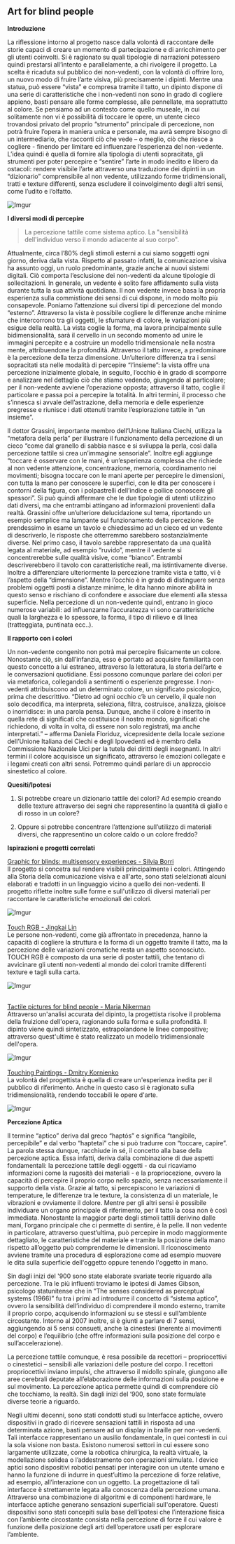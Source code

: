 ## Art for blind people ## 

**Introduzione**

La riflessione intorno al progetto nasce dalla volontà di raccontare delle storie capaci di creare un momento di partecipazione e di arricchimento per gli utenti coinvolti. Si è ragionato su quali tipologie di narrazioni potessero quindi prestarsi all’intento e parallelamente, a chi rivolgere il progetto. La scelta è ricaduta sul pubblico dei non-vedenti, con la volontà di offrire loro, un nuovo modo di fruire l’arte visiva, più precisamente i dipinti. 
Mentre una statua, può essere “vista” e compresa tramite il tatto, un dipinto dispone di una serie di caratteristiche che i non-vedenti non sono in grado di cogliere appieno, basti pensare alle forme complesse, alle pennellate, ma soprattutto al colore. Se pensiamo ad un contesto come quello museale, in cui solitamente non vi è possibilità di toccare le opere, un utente cieco trovandosi privato del proprio “strumento” principale di percezione, non potrà fruire l’opera in maniera unica e personale, ma avrà sempre bisogno di un intermediario, che racconti ciò che vede – o meglio, ciò che riesce a cogliere - finendo per limitare ed influenzare l’esperienza del non-vedente. L’idea quindi è quella di fornire alla tipologia di utenti sopracitata, gli strumenti per poter percepire e “sentire” l’arte in modo inedito e libero da ostacoli: rendere visibile l’arte attraverso una traduzione dei dipinti in un “dizionario” comprensibile al non vedente, utilizzando forme tridimensionali, tratti e texture differenti, senza escludere il coinvolgimento degli altri sensi, come l’udito e l’olfatto. 

![Imgur](http://i.imgur.com/WHT633i.jpg)

**I diversi modi di percepire**
> La percezione tattile come sistema aptico. La "sensibilità dell'individuo verso il mondo adiacente al suo corpo".

Attualmente, circa l’80% degli stimoli esterni a cui siamo soggetti ogni giorno, deriva dalla vista. Rispetto al passato infatti, la comunicazione visiva ha assunto oggi, un ruolo predominante, grazie anche ai nuovi sistemi digitali. Ciò comporta l’esclusione dei non-vedenti da alcune tipologie di sollecitazioni. In generale, un vedente è solito fare affidamento sulla vista durante tutta la sua attività quotidiana. Il non vedente invece basa la propria esperienza sulla commistione dei sensi di cui dispone, in modo molto più consapevole. Poniamo l’attenzione sui diversi tipi di percezione del mondo “esterno”. 
Attraverso la vista è possibile cogliere le differenze anche minime che intercorrono tra gli oggetti, le sfumature di colore, le variazioni più esigue della realtà. La vista coglie la forma, ma lavora principalmente sulle bidimensionalità, sarà il cervello in un secondo momento ad unire le immagini percepite e a costruire un modello tridimensionale nella nostra mente, attribuendone la profondità. Attraverso il tatto invece, a predominare è la percezione della terza dimensione. Un’ulteriore differenza tra i sensi sopracitati sta nelle modalità di percepire “l’insieme”: la vista offre una percezione inizialmente globale, in seguito, l’occhio è in grado di scomporre e analizzare nel dettaglio ciò che stiamo vedendo, giungendo al particolare; per il non-vedente avviene l’operazione opposta; attraverso il tatto, coglie il particolare e passa poi a percepire la totalità. In altri termini, il processo che s’innesca si avvale dell’astrazione, della memoria e delle esperienze pregresse e riunisce i dati ottenuti tramite l’esplorazione tattile in “un insieme”.  

Il dottor Grassini, importante membro dell’Unione Italiana Ciechi, utilizza la “metafora della perla” per illustrare il funzionamento della percezione di un cieco “come dal granello di sabbia nasce e si sviluppa la perla, così dalla percezione tattile si crea un’immagine sensoriale”. Inoltre egli aggiunge “toccare è osservare con le mani, è un’esperienza complessa che richiede al non vedente attenzione, concentrazione, memoria, coordinamento nei movimenti; bisogna toccare con le mani aperte per percepire le dimensioni, con tutta la mano per conoscere le superfici, con le dita per conoscere i contorni della figura, con i polpastrelli dell’indice e pollice conoscere gli spessori”. Si può quindi affermare che le due tipologie di utenti utilizzino dati diversi, ma che entrambi attingano ad informazioni provenienti dalla realtà. Grassini offre un’ulteriore delucidazione sul tema, riportando un esempio semplice ma lampante sul funzionamento della percezione. Se prendessimo in esame un tavolo e chiedessimo ad un cieco ed un vedente di descriverlo, le risposte che otterremmo sarebbero sostanzialmente diverse. Nel primo caso, il tavolo sarebbe rappresentato da una qualità legata al materiale, ad esempio “ruvido”, mentre il vedente si concentrerebbe sulle qualità visive, come “bianco”. Entrambi descriverebbero il tavolo con caratteristiche reali, ma istintivamente diverse. Inoltre a differenziare ulteriormente la percezione tramite vista e tatto, vi è l’aspetto della “dimensione”. Mentre l’occhio è in grado di distinguere senza problemi oggetti posti a distanze minime, le dita hanno minore abilità in questo senso e rischiano di confondere e associare due elementi alla stessa superficie. Nella percezione di un non-vedente quindi, entrano in gioco numerose variabili: ad influenzarne l’accuratezza vi sono caratteristiche quali la larghezza e lo spessore, la forma, il tipo di rilievo e di linea (tratteggiata, puntinata ecc..).

**Il rapporto con i colori**

Un non-vedente congenito non potrà mai percepire fisicamente un colore. Nonostante ciò, sin dall’infanzia, esso è portato ad acquisire familiarità con questo concetto a lui estraneo, attraverso la letteratura, la storia dell’arte e le conversazioni quotidiane. Essi possono comunque parlare dei colori per via metaforica, collegandoli a sentimenti o esperienze pregresse. I non-vedenti attribuiscono ad un determinato colore, un significato psicologico, prima che descrittivo. “Dietro ad ogni occhio c’è un cervello, il quale non solo decodifica, ma interpreta, seleziona, filtra, costruisce, analizza, gioisce o inorridisce: in una parola pensa. 
Dunque, anche il colore è inserito in quella rete di significati che costituisce il nostro mondo, significati che richiedono, di volta in volta, di essere non solo registrati, ma anche interpretati.” – afferma Daniela Floriduz,  vicepresidente della locale sezione dell’Unione Italiana dei Ciechi e degli Ipovedenti ed è membro della Commissione Nazionale Uici per la tutela dei diritti degli insegnanti. In altri termini il colore acquisisce un significato, attraverso le emozioni collegate e i legami creati con altri sensi. Potremmo quindi parlare di un approccio sinestetico al colore.  


**Quesiti/Ipotesi**

1. Si potrebbe creare un dizionario tattile dei colori?
Ad esempio creando delle texture attraverso dei segni che rappresentino la quantità di giallo e di rosso in un colore? 

2. Oppure si potrebbe concentrare l’attenzione sull’utilizzo di materiali diversi, che rappresentino un colore caldo o un colore freddo?

**Ispirazioni e progetti correlati** </br>

[Graphic for blinds: multisensory experiences - Silvia Borri](https://www.behance.net/gallery/13328463/Graphic-for-blinds-multisensory-experiences)</br> Il progetto si concetra sul rendere visibili principalmente i colori. Attingendo alla Storia della comunicazione visiva e all'arte, sono stati selelzionati alcuni elaborati e tradotti in un linguaggio vicino a quello dei non-vedenti. Il progetto riflette inoltre sulle forme e sull'utilizzo di diversi materiali per raccontare le caratteristiche emozionali dei colori.    </br>

![Imgur](http://i.imgur.com/ofD1JDQ.png)
</br>
</br>
[Touch RGB - Jingkai Lin](https://www.behance.net/gallery/34244699/Touch-RGB) </br>
Le persone non-vedenti, come già affrontato in precedenza, hanno la capacità di cogliere la struttura e la forma di un oggetto tramite il tatto, ma la percezione delle variazioni cromatiche resta un aspetto sconosciuto. TOUCH RGB è composto da una serie di poster tattili, che tentano di avvicinare gli utenti non-vedenti al mondo dei colori tramite differenti texture e tagli sulla carta. 

![Imgur](http://i.imgur.com/Va3RKSr.jpg)</br>
</br>

[Tactile pictures for blind people - Maria Nikerman](https://www.behance.net/gallery/46015991/Tactile-pictures-for-blind-people) </br>
Attraverso un'analisi accurata del dipinto, la progettista risolve il problema della fruizione dell'opera, ragionando sulla forma e sulla profondità. Il dipinto viene quindi sintetizzato, estrapolandone le linee compositive; attraverso quest'ultime è stato realizzato un modello tridimensionale dell'opera. 

![Imgur](http://i.imgur.com/VjP6e3O.jpg)
</br>
</br>
[Touching Paintings - Dmitry Kornienko](https://www.behance.net/gallery/52098159/Touching-Paintings-REJECTED) </br>
La volontà del progettista è quella di creare un'esperienza inedita per il pubblico di riferimento. Anche in questo caso si è ragionato sulla tridimensionalità, rendendo toccabili le opere d'arte. 

![Imgur](http://i.imgur.com/KpbTxSv.png)
</br>

**Percezione Aptica** </br>

Il termine “aptico” deriva dal greco “haptós” e significa “tangibile, percepibile” e dal verbo “haptetai” che si può tradurre con “toccare, capire”. La parola stessa dunque, racchiude in sé, il concetto alla base della percezione aptica. Essa infatti, deriva dalla combinazione di due aspetti fondamentali: la percezione tattile degli oggetti - da cui ricaviamo informazioni come la rugosità dei materiali - e la propriocezione, ovvero la capacità di percepire il proprio corpo nello spazio, senza necessariamente il supporto della vista. Grazie al tatto, si percepiscono le variazioni di temperature, le differenze tra le texture, la consistenza di un materiale, le vibrazioni e ovviamente il dolore. Mentre per gli altri sensi è possibile individuare un organo principale di riferimento, per il tatto la cosa non è così immediata. Nonostante la maggior parte degli stimoli tattili derivino dalle mani, l’organo principale che ci permette di sentire, è la pelle. Il non vedente in particolare, attraverso quest’ultima, può percepire in modo maggiormente dettagliato, le caratteristiche del materiale e tramite la posizione della mano rispetto all’oggetto può comprenderne le dimensioni. Il riconoscimento avviene tramite una procedura di esplorazione come ad esempio muovere le dita sulla superficie dell'oggetto oppure tenendo l'oggetto in mano.

Sin dagli inizi del '900 sono state elaborate svariate teorie riguardo alla percezione. Tra le più influenti troviamo le ipotesi di James Gibson, psicologo statunitense che in “The senses considered as perceptual systems (1966)” fu tra i primi ad introdurre il concetto di “sistema aptico”, ovvero la sensibilità dell’individuo di comprendere il mondo esterno, tramite il proprio corpo, acquisendo informazioni su se stessi e sull’ambiente circostante. Intorno al 2007 inoltre, si è giunti a parlare di 7 sensi, aggiungendo ai 5 sensi consueti, anche la cinestesi (inerente ai movimenti del corpo) e l’equilibrio (che offre informazioni sulla posizione del corpo e sull’accelerazione).

La percezione tattile comunque, è resa possibile da recettori – propriocettivi o cinestetici – sensibili alle variazioni delle posture del corpo. I recettori propriocettivi inviano impulsi, che attraverso il midollo spinale, giungono alle aree cerebrali deputate all’elaborazione delle informazioni sulla posizione e sul movimento. La percezione aptica permette quindi di comprendere ciò che tocchiamo, la realtà. Sin dagli inizi del ‘900, sono state formulate diverse teorie a riguardo. 

Negli ultimi decenni, sono stati condotti studi su Interfacce aptiche, ovvero dispositivi in grado di ricevere sensazioni tattili in risposta ad una determinata azione, basti pensare ad un display in braille per non-vedenti. Tali interfacce rappresentano un ausilio fondamentale, in quei contesti in cui la sola visione non basta. Esistono numerosi settori in cui essere sono largamente utilizzate, come la robotica chirurgica, la realtà virtuale, la modellazione solidea o l’addestramento con operazioni simulate. 
I device aptici sono dispositivi robotici pensati per interagire con un utente umano e hanno la funzione di indurre in quest’ultimo la percezione di forze relative, ad esempio, all’interazione con un oggetto. La progettazione di tali interfacce è strettamente legata alla conoscenza della percezione umana. 
Attraverso una combinazione di algoritmi e di componenti hardware, le interfacce aptiche generano sensazioni superficiali sull'operatore.
Questi dispositivi sono stati concepiti sulla base dell’ipotesi che l’interazione fisica con l’ambiente circostante consista nella percezione di forze il cui valore è funzione della posizione degli arti dell’operatore usati per esplorare l’ambiente.















